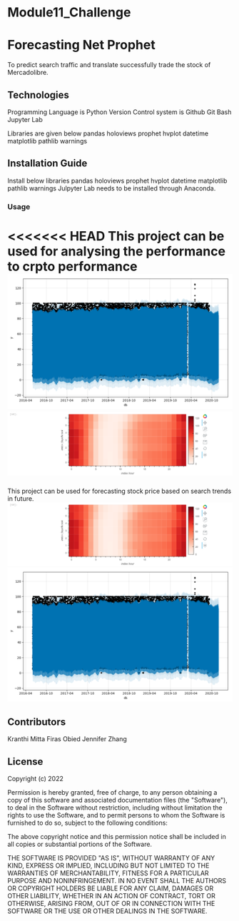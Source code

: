 # Module11_Challenge

# Forecasting Net Prophet

To predict search traffic and translate successfully trade the stock of Mercadolibre.

## Technologies

Programming Language is Python
Version Control system is Github
Git Bash
Jupyter Lab



Libraries are given below
pandas
holoviews
prophet
hvplot
datetime
matplotlib
pathlib
warnings

## Installation Guide

Install below libraries
pandas
holoviews
prophet
hvplot
datetime
matplotlib
pathlib
warnings
Julpyter Lab needs to be installed through Anaconda.


### Usage

<<<<<<< HEAD
 This project can be used for analysing the performance to crpto performance
!['Mercado Trends Forecast'](Mercado_Trends_Forecast.PNG)
!['Mercado Trends Heatmap'](Mercado_Trends_Heatmap.PNG)
=======
 This project can be used for forecasting stock price based on search trends in future.
!['Mercado Trends Heatmap'](Mercado_Trends_Heatmap.PNG)
!['Mercado Trends Forecast'](Mercado_Trends_Forecast.PNG)



## Contributors

Kranthi Mitta
Firas Obied
Jennifer Zhang


## License

Copyright (c) 2022 

Permission is hereby granted, free of charge, to any person obtaining a copy
of this software and associated documentation files (the "Software"), to deal
in the Software without restriction, including without limitation the rights
to use  the Software, and to permit persons to whom the Software is
furnished to do so, subject to the following conditions:

The above copyright notice and this permission notice shall be included in all
copies or substantial portions of the Software.

THE SOFTWARE IS PROVIDED "AS IS", WITHOUT WARRANTY OF ANY KIND, EXPRESS OR
IMPLIED, INCLUDING BUT NOT LIMITED TO THE WARRANTIES OF MERCHANTABILITY,
FITNESS FOR A PARTICULAR PURPOSE AND NONINFRINGEMENT. IN NO EVENT SHALL THE
AUTHORS OR COPYRIGHT HOLDERS BE LIABLE FOR ANY CLAIM, DAMAGES OR OTHER
LIABILITY, WHETHER IN AN ACTION OF CONTRACT, TORT OR OTHERWISE, ARISING FROM,
OUT OF OR IN CONNECTION WITH THE SOFTWARE OR THE USE OR OTHER DEALINGS IN THE
SOFTWARE.

